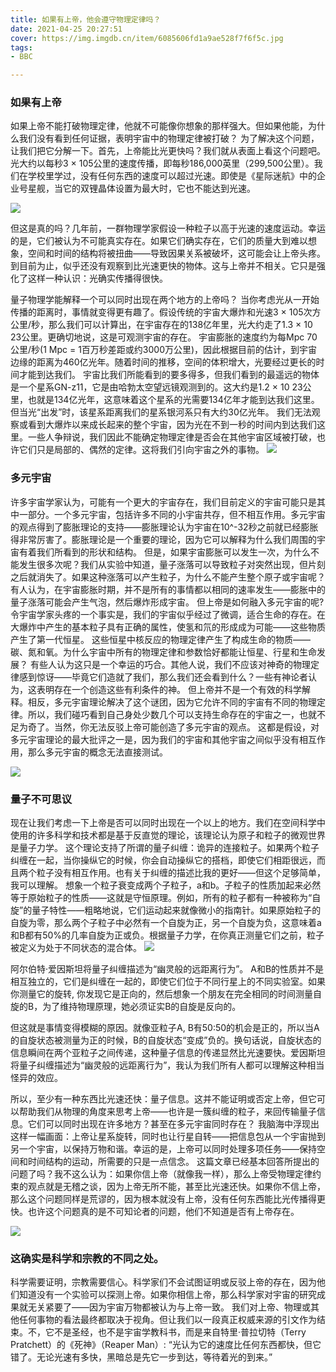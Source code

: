```yaml
---
title: 如果有上帝，他会遵守物理定律吗？
date: 2021-04-25 20:27:51
cover: https://img.imgdb.cn/item/6085606fd1a9ae528f7f6f5c.jpg
tags:
- BBC

---
```

### 如果有上帝 ###
如果上帝不能打破物理定律，他就不可能像你想象的那样强大。但如果他能，为什么我们没有看到任何证据，表明宇宙中的物理定律被打破？
为了解决这个问题，让我们把它分解一下。首先，上帝能比光更快吗？我们就从表面上看这个问题吧。光大约以每秒3 × 105公里的速度传播，即每秒186,000英里（299,500公里）。我们在学校里学过，没有任何东西的速度可以超过光速。即使是《星际迷航》中的企业号星舰，当它的双锂晶体设置为最大时，它也不能达到光速。

![](https://img.imgdb.cn/item/6085606fd1a9ae528f7f6f5c.jpg)

但这是真的吗？几年前，一群物理学家假设一种粒子以高于光速的速度运动。幸运的是，它们被认为不可能真实存在。如果它们确实存在，它们的质量大到难以想象，空间和时间的结构将被扭曲——导致因果关系被破坏，这可能会让上帝头疼。
到目前为止，似乎还没有观察到比光速更快的物体。这与上帝并不相关。它只是强化了这样一种认识：光确实传播得很快。


量子物理学能解释一个可以同时出现在两个地方的上帝吗？
当你考虑光从一开始传播的距离时，事情就变得更有趣了。假设传统的宇宙大爆炸和光速3 × 105次方公里/秒，那么我们可以计算出，在宇宙存在的138亿年里，光大约走了1.3 × 10 23公里。更确切地说，这是可观测宇宙的存在。
宇宙膨胀的速度约为每Mpc 70公里/秒(1 Mpc = 1百万秒差距或约3000万公里)，因此根据目前的估计，到宇宙边缘的距离为460亿光年。随着时间的推移，空间的体积增大，光要经过更长的时间才能到达我们。
宇宙比我们所能看到的要多得多，但我们看到的最遥远的物体是一个星系GN-z11，它是由哈勃太空望远镜观测到的。这大约是1.2 × 10 23公里，也就是134亿光年，这意味着这个星系的光需要134亿年才能到达我们这里。但当光“出发”时，该星系距离我们的星系银河系只有大约30亿光年。
我们无法观察或看到大爆炸以来成长起来的整个宇宙，因为光在不到一秒的时间内到达我们这里。一些人争辩说，我们因此不能确定物理定律是否会在其他宇宙区域被打破，也许它们只是局部的、偶然的定律。这将我们引向宇宙之外的事物。
![](https://img.imgdb.cn/item/6085606fd1a9ae528f7f6f8a.jpg)

### 多元宇宙 ###

许多宇宙学家认为，可能有一个更大的宇宙存在，我们目前定义的宇宙可能只是其中一部分。一个多元宇宙，包括许多不同的小宇宙共存，但不相互作用。多元宇宙的观点得到了膨胀理论的支持——膨胀理论认为宇宙在10^-32秒之前就已经膨胀得非常厉害了。膨胀理论是一个重要的理论，因为它可以解释为什么我们周围的宇宙有着我们所看到的形状和结构。
但是，如果宇宙膨胀可以发生一次，为什么不能发生很多次呢？我们从实验中知道，量子涨落可以导致粒子对突然出现，但片刻之后就消失了。如果这种涨落可以产生粒子，为什么不能产生整个原子或宇宙呢？有人认为，在宇宙膨胀时期，并不是所有的事情都以相同的速率发生——膨胀中的量子涨落可能会产生气泡，然后爆炸形成宇宙。
但上帝是如何融入多元宇宙的呢?令宇宙学家头疼的一个事实是，我们的宇宙似乎经过了微调，适合生命的存在。在大爆炸中产生的基本粒子具有正确的属性，使氢和氘的形成成为可能——这些物质产生了第一代恒星。
这些恒星中核反应的物理定律产生了构成生命的物质——碳、氮和氧。为什么宇宙中所有的物理定律和参数恰好都能让恒星、行星和生命发展？
有些人认为这只是一个幸运的巧合。其他人说，我们不应该对神奇的物理定律感到惊讶——毕竟它们造就了我们，那么我们还会看到什么？一些有神论者认为，这表明存在一个创造这些有利条件的神。
但上帝并不是一个有效的科学解释。相反，多元宇宙理论解决了这个谜团，因为它允许不同的宇宙有不同的物理定律。所以，我们碰巧看到自己身处少数几个可以支持生命存在的宇宙之一，也就不足为奇了。当然，你无法反驳上帝可能创造了多元宇宙的观点。
这都是假设，对多元宇宙理论的最大批评之一是，因为我们的宇宙和其他宇宙之间似乎没有相互作用，那么多元宇宙的概念无法直接测试。

![](https://img.imgdb.cn/item/6085606fd1a9ae528f7f6fa5.jpg)

### 量子不可思议 ###

现在让我们考虑一下上帝是否可以同时出现在一个以上的地方。我们在空间科学中使用的许多科学和技术都是基于反直觉的理论，该理论认为原子和粒子的微观世界是量子力学。
这个理论支持了所谓的量子纠缠：诡异的连接粒子。如果两个粒子纠缠在一起，当你操纵它的时候，你会自动操纵它的搭档，即使它们相距很远，而且两个粒子没有相互作用。也有关于纠缠的描述比我的更好——但这个足够简单，我可以理解。
想象一个粒子衰变成两个子粒子，a和b。子粒子的性质加起来必然等于原始粒子的性质——这就是守恒原理。例如，所有的粒子都有一种被称为“自旋”的量子特性——粗略地说，它们运动起来就像微小的指南针。如果原始粒子的自旋为零，那么两个子粒子中必然有一个自旋为正，另一个自旋为负，这意味着a和B都有50%的几率自旋为正或负。根据量子力学，在你真正测量它们之前，粒子被定义为处于不同状态的混合体。
![](https://img.imgdb.cn/item/6085606fd1a9ae528f7f6f3b.jpg)

阿尔伯特·爱因斯坦将量子纠缠描述为“幽灵般的远距离行为”。
A和B的性质并不是相互独立的，它们是纠缠在一起的，即使它们位于不同行星上的不同实验室。如果你测量它的旋转, 你发现它是正向的，然后想象一个朋友在完全相同的时间测量自旋的B，为了维持物理原理，她必须证实B的自旋是反向的。

但这就是事情变得模糊的原因。就像亚粒子A, B有50:50的机会是正的，所以当A的自旋状态被测量为正的时候，B的自旋状态“变成”负的。换句话说，自旋状态的信息瞬间在两个亚粒子之间传递，这种量子信息的传递显然比光速要快。爱因斯坦将量子纠缠描述为“幽灵般的远距离行为”，我认为我们所有人都可以理解这种相当怪异的效应。

所以，至少有一种东西比光速还快：量子信息。这并不能证明或否定上帝，但它可以帮助我们从物理的角度来思考上帝——也许是一簇纠缠的粒子，来回传输量子信息。它们可以同时出现在许多地方？甚至在多元宇宙同时存在？
我脑海中浮现出这样一幅画面：上帝让星系旋转，同时也让行星自转——把信息包从一个宇宙抛到另一个宇宙，以保持万物和谐。幸运的是，上帝可以同时处理多项任务——保持空间和时间结构的运动，所需要的只是一点信念。
这篇文章已经基本回答所提出的问题了吗？我不这么认为：如果你信上帝（就像我一样），那么上帝受物理定律约束的观点就是无稽之谈，因为上帝无所不能，甚至比光速还快。如果你不信上帝，那么这个问题同样是荒谬的，因为根本就没有上帝，没有任何东西能比光传播得更快。也许这个问题真的是不可知论者的问题，他们不知道是否有上帝存在。

![](https://img.imgdb.cn/item/6085606fd1a9ae528f7f6f8a.jpg)


### 这确实是科学和宗教的不同之处。 ###

科学需要证明，宗教需要信心。科学家们不会试图证明或反驳上帝的存在，因为他们知道没有一个实验可以探测上帝。如果你相信上帝，那么科学家对宇宙的研究成果就无关紧要了——因为宇宙万物都被认为与上帝一致。
我们对上帝、物理或其他任何事物的看法最终都取决于视角。但让我们以一段真正权威来源的引文作为结束。不，它不是圣经，也不是宇宙学教科书，而是来自特里·普拉切特（Terry Pratchett）的《死神》（Reaper Man）:
“光认为它的速度比任何东西都快，但它错了。无论光速有多快，黑暗总是先它一步到达，等待着光的到来。”

